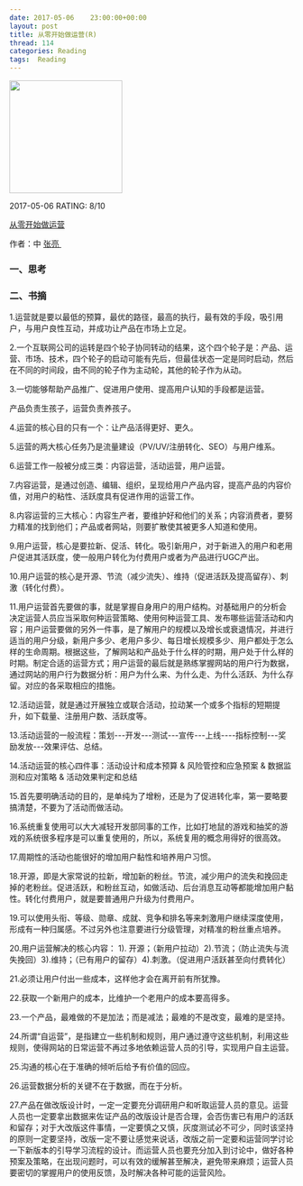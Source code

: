 ```yaml
---
date: 2017-05-06    23:00:00+00:00
layout: post
title: 从零开始做运营(R)
thread: 114
categories: Reading
tags:  Reading
---
```


<img src="https://images-cn.ssl-images-amazon.com/images/I/71eRfFtfl8L.jpg" width="200" />

2017-05-06 RATING:  8/10

[从零开始做运营][1]

作者：中 [张亮 ][2]

### 一、思考


### 二、书摘

1.运营就是要以最低的预算，最优的路径，最高的执行，最有效的手段，吸引用户，与用户良性互动，并成功让产品在市场上立足。

2.一个互联网公司的运转是四个轮子协同转动的结果，这个四个轮子是：产品、运营、市场、技术，四个轮子的启动可能有先后，但最佳状态一定是同时启动，然后在不同的时间段，由不同的轮子作为主动轮，其他的轮子作为从动。

3.一切能够帮助产品推广、促进用户使用、提高用户认知的手段都是运营。

产品负责生孩子，运营负责养孩子。

4.运营的核心目的只有一个：让产品活得更好、更久。

5.运营的两大核心任务乃是流量建设（PV/UV/注册转化、SEO）与用户维系。

6.运营工作一般被分成三类：内容运营，活动运营，用户运营。

7.内容运营，是通过创造、编辑、组织，呈现给用户产品内容，提高产品的内容价值，对用户的粘性、活跃度具有促进作用的运营工作。

8.内容运营的三大核心：内容生产者，要维护好和他们的关系；内容消费者，要努力精准的找到他们；产品或者网站，则要扩散使其被更多人知道和使用。

9.用户运营，核心是要拉新、促活、转化。吸引新用户，对于新进入的用户和老用户促进其活跃度，使一般用户转化为付费用户或者为产品进行UGC产出。

10.用户运营的核心是开源、节流（减少流失）、维持（促进活跃及提高留存）、刺激（转化付费）。

11.用户运营首先要做的事，就是掌握自身用户的用户结构。对基础用户的分析会决定运营人员应当采取何种运营策略、使用何种运营工具、发布哪些运营活动和内容；用户运营要做的另外一件事，是了解用户的规模以及增长或衰退情况，并进行适当的用户分级，新用户多少、老用户多少、每日增长规模多少、用户都处于怎么样的生命周期。根据这些，了解网站和产品处于什么样的时期，用户处于什么样的时期。制定合适的运营方式；用户运营的最后就是熟练掌握网站的用户行为数据，通过网站的用户行为数据分析：用户为什么来、为什么走、为什么活跃、为什么存留。对应的各采取相应的措施。

12.活动运营，就是通过开展独立或联合活动，拉动某一个或多个指标的短期提升，如下载量、注册用户数、活跃度等。

13.活动运营的一般流程：策划---开发---测试---宣传---上线----指标控制---奖励发放---效果评估、总结。

14.活动运营的核心四件事：活动设计和成本预算 & 风险管控和应急预案 & 数据监测和应对策略 & 活动效果判定和总结

15.首先要明确活动的目的，是单纯为了增粉，还是为了促进转化率，第一要略要搞清楚，不要为了活动而做活动。

16.系统重复使用可以大大减轻开发部同事的工作，比如打地鼠的游戏和抽奖的游戏的系统很多程序是可以重复使用的，所以，系统复用的概念用得好的很高效。

17.周期性的活动也能很好的增加用户黏性和培养用户习惯。

18.开源，即是大家常说的拉新，增加新的粉丝。节流，减少用户的流失和挽回走掉的老粉丝。促进活跃，和粉丝互动，如做活动、后台消息互动等都能增加用户黏性。转化付费用户，就是要普通用户升级为付费用户。

19.可以使用头衔、等级、勋章、成就、竞争和排名等来刺激用户继续深度使用，形成有一种归属感。不过另外也注意要进行分级管理，对精准的粉丝重点培养。

20.用户运营解决的核心内容：
1). 开源；（新用户拉动）2).节流；（防止流失与流失挽回）3).维持；（已有用户的留存）4).刺激。（促进用户活跃甚至向付费转化）

21.必须让用户付出一些成本，这样他才会在离开前有所犹豫。

22.获取一个新用户的成本，比维护一个老用户的成本要高得多。

23.一个产品，最难做的不是加法；而是减法；最难的不是改变，最难的是坚持。

24.所谓“自运营”，是指建立一些机制和规则，用户通过遵守这些机制，利用这些规则，使得网站的日常运营不再过多地依赖运营人员的引导，实现用户自主运营。

25.沟通的核心在于准确的倾听后给予有价值的回应。

26.运营数据分析的关键不在于数据，而在于分析。

27.产品在做改版设计时，一定一定要充分调研用户和听取运营人员的意见。运营人员也一定要拿出数据来佐证产品的改版设计是否合理，会否伤害已有用户的活跃和留存；对于大改版这件事情，一定要慎之又慎，灰度测试必不可少，同时该坚持的原则一定要坚持，改版一定不要让感觉来说话，改版之前一定要和运营同学讨论一下新版本的引导学习流程的设计。而运营人员也要充分加入到讨论中，做好各种预案及策略，在出现问题时，可以有效的缓解甚至解决，避免带来麻烦；运营人员要密切的掌握用户的使用反馈，及时解决各种可能的运营风险。﻿




































[1]:	https://www.amazon.cn/%E5%9B%BE%E4%B9%A6/dp/B01914JGGY
[2]:	%E4%B8%89%E8%8A%82%E8%AF%BE